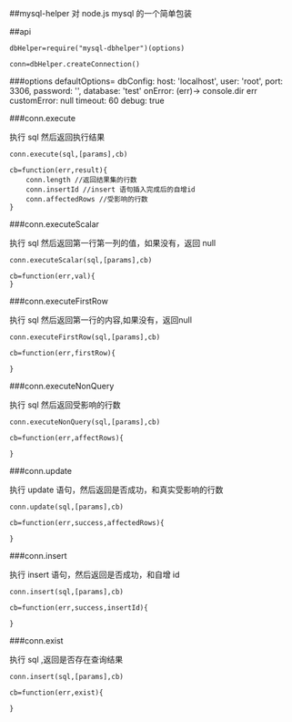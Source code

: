 ##mysql-helper
对 node.js mysql 的一个简单包装

##api

	dbHelper=require("mysql-dbhelper")(options)

	conn=dbHelper.createConnection()

###options
    defaultOptions=
        dbConfig:
            host: 'localhost',
            user: 'root',
            port: 3306,
            password: '',
            database: 'test'
        onError: (err)->
            console.dir err
        customError: null
        timeout: 60
        debug: true

###conn.execute

执行 sql 然后返回执行结果

	conn.execute(sql,[params],cb)
	
	cb=function(err,result){
		conn.length //返回结果集的行数
		conn.insertId //insert 语句插入完成后的自增id
		conn.affectedRows //受影响的行数
	}

###conn.executeScalar

执行 sql 然后返回第一行第一列的值，如果没有，返回 null

	conn.executeScalar(sql,[params],cb)
	
	cb=function(err,val){
	}

###conn.executeFirstRow

执行 sql 然后返回第一行的内容,如果没有，返回null

	conn.executeFirstRow(sql,[params],cb)

    cb=function(err,firstRow){
        
    }

###conn.executeNonQuery

执行 sql 然后返回受影响的行数

	conn.executeNonQuery(sql,[params],cb)

    cb=function(err,affectRows){
        
    }

###conn.update

执行 update 语句，然后返回是否成功，和真实受影响的行数

	conn.update(sql,[params],cb)
    
    cb=function(err,success,affectedRows){
        
    }

###conn.insert

执行 insert 语句，然后返回是否成功，和自增 id

	conn.insert(sql,[params],cb)

    cb=function(err,success,insertId){
        
    }

###conn.exist

执行 sql ,返回是否存在查询结果

	conn.insert(sql,[params],cb)

    cb=function(err,exist){
        
    }
